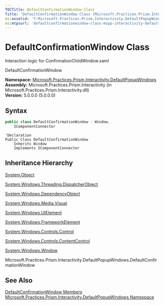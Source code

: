 ```yaml
---
TOCTitle: DefaultConfirmationWindow Class
Title: 'DefaultConfirmationWindow Class (Microsoft.Practices.Prism.Interactivity.DefaultPopupWindows)'
ms:assetid: 'T:Microsoft.Practices.Prism.Interactivity.DefaultPopupWindows.DefaultConfirmationWindow'
ms:mtpsurl: 'defaultconfirmationwindow-class-mspp-interactivity-defaultpopupwindows.md'
---
```


# DefaultConfirmationWindow Class

Interaction logic for ConfirmationChildWindow.xaml

DefaultConfirmationWindow


**Namespace:** [Microsoft.Practices.Prism.Interactivity.DefaultPopupWindows](/patterns-practices/reference/mspp-interactivity-defaultpopupwindows-namespace)  
**Assembly:** Microsoft.Practices.Prism.Interactivity (in Microsoft.Practices.Prism.Interactivity.dll)  
**Version:** 5.0.0.0 (5.0.0.0)

## Syntax

```C#
public class DefaultConfirmationWindow : Window, 
	IComponentConnector
```

```VB
'Declaration
Public Class DefaultConfirmationWindow
	Inherits Window
	Implements IComponentConnector
```

## Inheritance Hierarchy

[System.Object](http://msdn.microsoft.com/en-us/library/e5kfa45b)

[System.Windows.Threading.DispatcherObject](http://msdn.microsoft.com/en-us/library/ms615925)
  
[System.Windows.DependencyObject](http://msdn.microsoft.com/en-us/library/ms589309)
    
[System.Windows.Media.Visual](http://msdn.microsoft.com/en-us/library/ms635637)
      
[System.Windows.UIElement](http://msdn.microsoft.com/en-us/library/ms590078)
        
[System.Windows.FrameworkElement](http://msdn.microsoft.com/en-us/library/ms602714)
          
[System.Windows.Controls.Control](http://msdn.microsoft.com/en-us/library/ms609826)
            
[System.Windows.Controls.ContentControl](http://msdn.microsoft.com/en-us/library/ms609797)
              
[System.Windows.Window](http://msdn.microsoft.com/en-us/library/ms590112)
                
Microsoft.Practices.Prism.Interactivity.DefaultPopupWindows.DefaultConfirmationWindow

## See Also

[DefaultConfirmationWindow Members](/patterns-practices/reference/defaultconfirmationwindow-members-mspp-interactivity-defaultpopupwindows)  
[Microsoft.Practices.Prism.Interactivity.DefaultPopupWindows Namespace](/patterns-practices/reference/mspp-interactivity-defaultpopupwindows-namespace)